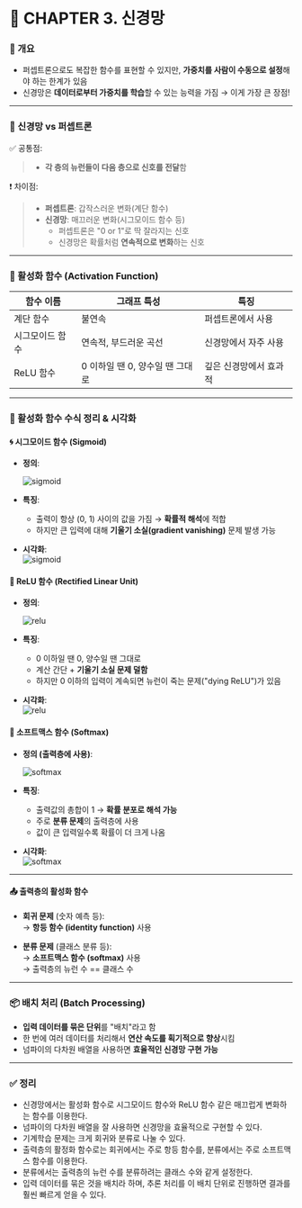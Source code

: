 # 🧠 CHAPTER 3. 신경망

### 📌 개요

- 퍼셉트론으로도 복잡한 함수를 표현할 수 있지만, **가중치를 사람이 수동으로 설정**해야 하는 한계가 있음
- 신경망은 **데이터로부터 가중치를 학습**할 수 있는 능력을 가짐 → 이게 가장 큰 장점!

---

### 🔁 신경망 vs 퍼셉트론

✅ 공통점:

> - **각 층의 뉴런들이 다음 층으로 신호를 전달**함

❗ 차이점:

> - **퍼셉트론**: 갑작스러운 변화(계단 함수)
> - **신경망**: 매끄러운 변화(시그모이드 함수 등)
>   - 퍼셉트론은 "0 or 1"로 딱 잘라지는 신호
>   - 신경망은 확률처럼 **연속적으로 변화**하는 신호

---

### 🧮 활성화 함수 (Activation Function)

| 함수 이름       | 그래프 특성                     | 특징                   |
| --------------- | ------------------------------- | ---------------------- |
| 계단 함수       | 불연속                          | 퍼셉트론에서 사용      |
| 시그모이드 함수 | 연속적, 부드러운 곡선           | 신경망에서 자주 사용   |
| ReLU 함수       | 0 이하일 땐 0, 양수일 땐 그대로 | 깊은 신경망에서 효과적 |

---

### 📐 활성화 함수 수식 정리 & 시각화

#### 🌀 시그모이드 함수 (Sigmoid)

- **정의**:

  ![sigmoid](https://latex.codecogs.com/png.image?\dpi{120}y=\frac{1}{1+e^{-x}})

- **특징**:

  - 출력이 항상 (0, 1) 사이의 값을 가짐 → **확률적 해석**에 적합
  - 하지만 큰 입력에 대해 **기울기 소실(gradient vanishing)** 문제 발생 가능

- **시각화**:  
  ![sigmoid](https://upload.wikimedia.org/wikipedia/commons/8/88/Logistic-curve.svg)

#### 🔷 ReLU 함수 (Rectified Linear Unit)

- **정의**:

  ![relu](https://latex.codecogs.com/png.image?\dpi{120}y=\max(0,\;x))

- **특징**:

  - 0 이하일 땐 0, 양수일 땐 그대로
  - 계산 간단 + **기울기 소실 문제 덜함**
  - 하지만 0 이하의 입력이 계속되면 뉴런이 죽는 문제("dying ReLU")가 있음

- **시각화**:  
  ![relu](https://upload.wikimedia.org/wikipedia/commons/6/6c/Rectifier_and_softplus_functions.svg)

#### 🎯 소프트맥스 함수 (Softmax)

- **정의 (출력층에 사용)**:

  ![softmax](https://latex.codecogs.com/png.image?\dpi{120}y_k=\frac{e^{a_k}}{\sum_{i=1}^{n}e^{a_i}})

- **특징**:

  - 출력값의 총합이 1 → **확률 분포로 해석 가능**
  - 주로 **분류 문제**의 출력층에 사용
  - 값이 큰 입력일수록 확률이 더 크게 나옴

- **시각화**:  
  ![softmax](https://miro.medium.com/v2/resize:fit:1200/format:webp/1*zA7mZRgLX0I9SeOwl4qTPA.png)

---

#### 📤 출력층의 활성화 함수

- **회귀 문제** (숫자 예측 등):  
  → **항등 함수 (identity function)** 사용

- **분류 문제** (클래스 분류 등):  
  → **소프트맥스 함수 (softmax)** 사용  
  → 출력층의 뉴런 수 == 클래스 수

---

### 📦 배치 처리 (Batch Processing)

- **입력 데이터를 묶은 단위**를 "배치"라고 함
- 한 번에 여러 데이터를 처리해서 **연산 속도를 획기적으로 향상**시킴
- 넘파이의 다차원 배열을 사용하면 **효율적인 신경망 구현 가능**

---

### ✅ 정리

- 신경망에서는 활성화 함수로 시그모이드 함수와 ReLU 함수 같은 매끄럽게 변화하는 함수를 이용한다.
- 넘파이의 다차원 배열을 잘 사용하면 신경망을 효율적으로 구현할 수 있다.
- 기계학습 문제는 크게 회귀와 분류로 나눌 수 있다.
- 출력층의 활정화 함수로는 회귀에서는 주로 항등 함수를, 분류에서는 주로 소프트맥스 함수를 이용한다.
- 분류에서는 출력층의 뉴런 수를 분류하려는 클래스 수와 같게 설정한다.
- 입력 데이터를 묶은 것을 배치라 하며, 추론 처리를 이 배치 단위로 진행하면 결과를 훨씬 빠르게 얻을 수 있다.
